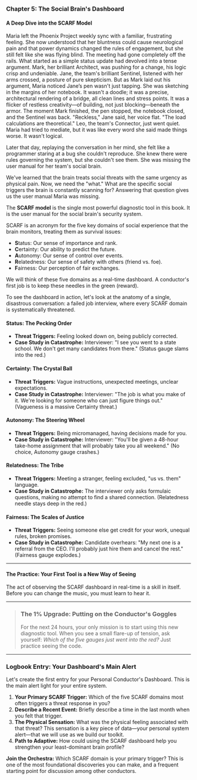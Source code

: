 ### **Chapter 5: The Social Brain's Dashboard**
#### A Deep Dive into the SCARF Model

Maria left the Phoenix Project weekly sync with a familiar, frustrating feeling. She now understood that her bluntness could cause neurological pain and that power dynamics changed the rules of engagement, but she still felt like she was flying blind. The meeting had gone completely off the rails. What started as a simple status update had devolved into a tense argument. Mark, her brilliant Architect, was pushing for a change, his logic crisp and undeniable. Jane, the team's brilliant Sentinel, listened with her arms crossed, a posture of pure skepticism. But as Mark laid out his argument, Maria noticed Jane’s pen wasn't just tapping. She was sketching in the margins of her notebook. It wasn't a doodle; it was a precise, architectural rendering of a bridge, all clean lines and stress points. It was a flicker of restless creativity—of building, not just blocking—beneath the armor. The moment Mark finished, the pen stopped, the notebook closed, and the Sentinel was back. "Reckless," Jane said, her voice flat. "The load calculations are theoretical." Leo, the team's Connector, just went quiet. Maria had tried to mediate, but it was like every word she said made things worse. It wasn't logical.

Later that day, replaying the conversation in her mind, she felt like a programmer staring at a bug she couldn't reproduce. She knew there were rules governing the system, but she couldn't see them. She was missing the user manual for her team's social brain.

We've learned that the brain treats social threats with the same urgency as physical pain. Now, we need the "what." What are the specific social triggers the brain is constantly scanning for? Answering that question gives us the user manual Maria was missing.

The **SCARF model** is the single most powerful diagnostic tool in this book. It is the user manual for the social brain's security system.

SCARF is an acronym for the five key domains of social experience that the brain monitors, treating them as survival issues:

*   **S**tatus: Our sense of importance and rank.
*   **C**ertainty: Our ability to predict the future.
*   **A**utonomy: Our sense of control over events.
*   **R**elatedness: Our sense of safety with others (friend vs. foe).
*   **F**airness: Our perception of fair exchanges.

We will think of these five domains as a real-time dashboard. A conductor's first job is to keep these needles in the green (reward).

To see the dashboard in action, let's look at the anatomy of a single, disastrous conversation: a failed job interview, where every SCARF domain is systematically threatened.

#### **Status: The Pecking Order**
*   **Threat Triggers:** Feeling looked down on, being publicly corrected.
*   **Case Study in Catastrophe:** Interviewer: "I see you went to a state school. We don't get many candidates from there." (Status gauge slams into the red.)

#### **Certainty: The Crystal Ball**
*   **Threat Triggers:** Vague instructions, unexpected meetings, unclear expectations.
*   **Case Study in Catastrophe:** Interviewer: "The job is what you make of it. We're looking for someone who can just figure things out." (Vagueness is a massive Certainty threat.)

#### **Autonomy: The Steering Wheel**
*   **Threat Triggers:** Being micromanaged, having decisions made for you.
*   **Case Study in Catastrophe:** Interviewer: "You'll be given a 48-hour take-home assignment that will probably take you all weekend." (No choice, Autonomy gauge crashes.)

#### **Relatedness: The Tribe**
*   **Threat Triggers:** Meeting a stranger, feeling excluded, "us vs. them" language.
*   **Case Study in Catastrophe:** The interviewer only asks formulaic questions, making no attempt to find a shared connection. (Relatedness needle stays deep in the red.)

#### **Fairness: The Scales of Justice**
*   **Threat Triggers:** Seeing someone else get credit for your work, unequal rules, broken promises.
*   **Case Study in Catastrophe:** Candidate overhears: "My next one is a referral from the CEO. I'll probably just hire them and cancel the rest." (Fairness gauge explodes.)

---
#### **The Practice: Your First Tool is a New Way of Seeing**
The act of observing the SCARF dashboard in real-time is a skill in itself. Before you can change the music, you must learn to hear it.

---
> ### **The 1% Upgrade: Putting on the Conductor's Goggles**
>
> For the next 24 hours, your only mission is to start using this new diagnostic tool. When you see a small flare-up of tension, ask yourself: *Which of the five gauges just went into the red?* Just practice seeing the code.

---
### **Logbook Entry: Your Dashboard's Main Alert**

Let's create the first entry for your Personal Conductor's Dashboard. This is the main alert light for your entire system.

1.  **Your Primary SCARF Trigger:** Which of the five SCARF domains most often triggers a threat response in you?
2.  **Describe a Recent Event:** Briefly describe a time in the last month when you felt that trigger.
3.  **The Physical Sensation:** What was the physical feeling associated with that threat? This sensation is a key piece of data—your personal system alert—that we will use as we build our toolkit.
4.  **Path to Adaptive:** How could using the SCARF dashboard help you strengthen your least-dominant brain profile?

**Join the Orchestra:** Which SCARF domain is your primary trigger? This is one of the most foundational discoveries you can make, and a frequent starting point for discussion among other conductors.
      